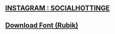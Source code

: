 ## [INSTAGRAM : SOCIALHOTTINGE](https://www.instagram.com/socialhottinge/)

## [Download Font (Rubik) ](https://fonts.google.com/specimen/Rubik)
